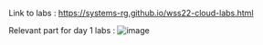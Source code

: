 Link to labs : https://systems-rg.github.io/wss22-cloud-labs.html

Relevant part for day 1 labs :
![image](https://user-images.githubusercontent.com/55680959/206789956-b3264f48-c260-4a29-84f2-03cd97b4e615.png)
